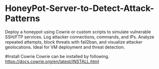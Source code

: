 # HoneyPot-Server-to-Detect-Attack-Patterns
Deploy a honeypot using Cowrie or custom scripts to simulate vulnerable SSH/FTP services. Log attacker connections, commands, and IPs. Analyze repeated attempts, block threats with fail2ban, and visualize attacker geolocations. Ideal for VM deployment and threat detection.

#Install Cowrie
Cowrie can be installed by following. https://docs.cowrie.org/en/latest/INSTALL.html
